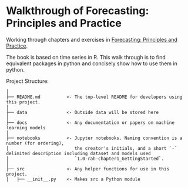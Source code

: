 # Walkthrough of Forecasting: Principles and Practice

Working through chapters and exercises in [Forecasting: Principles and Practice](https://otexts.com/fpp2/). 

The book is based on time series in R. This walk through is to find equivalent packages in python and concisely show 
how to use them in python.



Project Structure:

```
│
├── README.md          <- The top-level README for developers using this project.
│
├── data               <- Outside data will be stored here
│
├── docs               <- Any documentation or papers on machine learning models
│
├── notebooks          <- Jupyter notebooks. Naming convention is a number (for ordering),
│                         the creator's initials, and a short `-` delimited description including dataset and models used
│                         `1.0-rah-chapter1_GettingStarted`.
│
├── src                <- Any helper functions for use in this project.
│   ├── __init__.py    <- Makes src a Python module